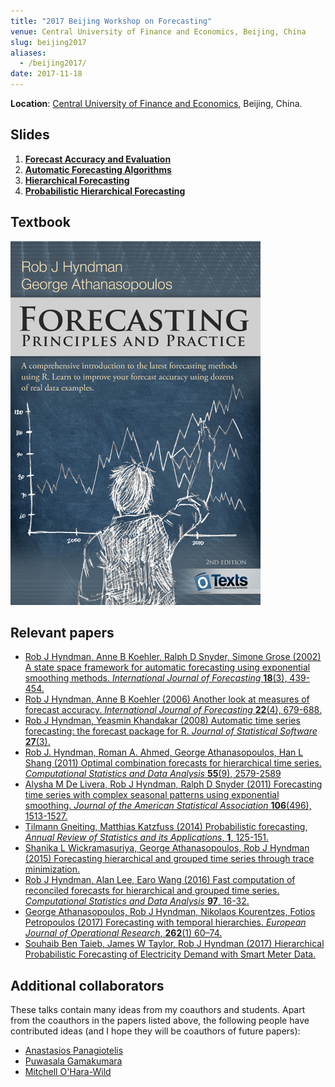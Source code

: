 ```yaml
---
title: "2017 Beijing Workshop on Forecasting"
venue: Central University of Finance and Economics, Beijing, China
slug: beijing2017
aliases:
  - /beijing2017/
date: 2017-11-18
---
```


**Location**: [Central University of Finance and Economics](https://yanfei.site/bjwf/), Beijing, China.

## Slides

1. [**Forecast Accuracy and Evaluation**](/files/1-ForecastEvaluation.pdf)
2. [**Automatic Forecasting Algorithms**](/files/2-AutomaticForecasting.pdf)
3. [**Hierarchical Forecasting**](/files/3-Hierarchical.pdf)
4. [**Probabilistic Hierarchical Forecasting**](/files/4-Hierarchical2.pdf)

## Textbook

<a href="http://OTexts.org/fpp2" target="_new">![alt text](/files/fpp2_cover.jpg)</a>

## Relevant papers

 * [Rob J Hyndman, Anne B Koehler, Ralph D Snyder, Simone Grose (2002) A state space framework for automatic forecasting using exponential smoothing methods. *International Journal of Forecasting* **18**(3), 439-454.](/publications/hksg/)
 * [Rob J Hyndman, Anne B Koehler (2006) Another look at measures of forecast accuracy. *International Journal of Forecasting* **22**(4), 679-688.](/publications/another-look-at-measures-of-forecast-accuracy/)
 * [Rob J Hyndman, Yeasmin Khandakar (2008) Automatic time series forecasting: the forecast package for R. *Journal of Statistical Software* **27**(3).](/publications/automatic-forecasting/)
 * [Rob J. Hyndman, Roman A. Ahmed, George Athanasopoulos, Han L Shang (2011) Optimal combination forecasts for hierarchical time series. *Computational Statistics and Data Analysis* **55**(9), 2579-2589](/publications/mortality-forecast-comparison/)
 * [Alysha M De Livera, Rob J Hyndman, Ralph D Snyder (2011) Forecasting time series with complex seasonal patterns using exponential smoothing. *Journal of the American Statistical Association* **106**(496), 1513-1527.](/publications/complex-seasonality/)
 * [Tilmann Gneiting, Matthias Katzfuss (2014) Probabilistic forecasting, *Annual Review of Statistics and its Applications*, **1**, 125-151.](https://doi.org/10.1146/annurev-statistics-062713-085831)
 * [Shanika L Wickramasuriya, George Athanasopoulos, Rob J Hyndman (2015) Forecasting hierarchical and grouped time series through trace minimization.](/publications/mint/)
 * [Rob J Hyndman, Alan Lee, Earo Wang (2016) Fast computation of reconciled forecasts for hierarchical and grouped time series. *Computational Statistics and Data Analysis* **97**, 16-32.](/publications/hgts/)
 * [George Athanasopoulos, Rob J Hyndman, Nikolaos Kourentzes, Fotios Petropoulos (2017) Forecasting with temporal hierarchies. *European Journal of Operational Research*, **262**(1) 60–74.](/publications/temporal-hierarchies/)
 * [Souhaib Ben Taieb, James W Taylor, Rob J Hyndman (2017) Hierarchical Probabilistic Forecasting of Electricity Demand with Smart Meter Data.](/publications/hpf-electricity/)

## Additional collaborators

These talks contain many ideas from my coauthors and students. Apart from the coauthors in the papers listed above, the following people have contributed ideas (and I hope they will be coauthors of future papers):

 * [Anastasios Panagiotelis](https://anastasiospanagiotelis.netlify.app/)
 * [Puwasala Gamakumara](https://acems.org.au/our-people/puwasala-gamakumara)
 * [Mitchell O'Hara-Wild](http://www.mitchelloharawild.com/)
